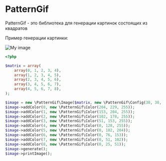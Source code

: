 PatternGif
========

PatternGif - это библиотека для генерации картинок состоящих из квадратов

Пример генерации картинки:

![My image](http://cs14107.vk.me/c614721/v614721749/771c/A52D_c0tkTc.jpg)

```php
<?php

$matrix = array(
    array(0, 1, 2, 3, 4),
    array(1, 2, 3, 4, 5),
    array(2, 3, 4, 5, 6),
    array(3, 4, 5, 6, 7),
    array(4, 5, 6, 7, 8),
);

$image = new \PatternGif\Image($matrix, new \PatternGif\Config(30, 30, 1));
$image->addColor(0, new \PatternGif\Color(204, 229, 255));
$image->addColor(1, new \PatternGif\Color(153, 204, 255));
$image->addColor(2, new \PatternGif\Color(102, 178, 255));
$image->addColor(3, new \PatternGif\Color(51, 153, 255));
$image->addColor(4, new \PatternGif\Color(0, 128, 255));
$image->addColor(5, new \PatternGif\Color(0, 102, 204));
$image->addColor(6, new \PatternGif\Color(0, 76, 153));
$image->addColor(7, new \PatternGif\Color(0, 51, 102));
$image->addColor(8, new \PatternGif\Color(0, 25, 51));
$image->generate();
$image->printImage();
```

